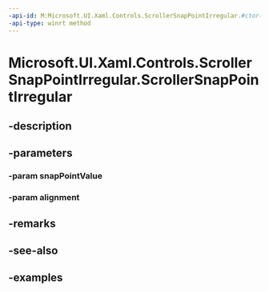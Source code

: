 ```yaml
---
-api-id: M:Microsoft.UI.Xaml.Controls.ScrollerSnapPointIrregular.#ctor(System.Double,Microsoft.UI.Xaml.Controls.ScrollerSnapPointAlignment)
-api-type: winrt method
---
```


<!-- Method syntax.
public ScrollerSnapPointIrregular.ScrollerSnapPointIrregular(Double snapPointValue, ScrollerSnapPointAlignment alignment)
-->

# Microsoft.UI.Xaml.Controls.ScrollerSnapPointIrregular.ScrollerSnapPointIrregular

## -description

## -parameters
### -param snapPointValue

### -param alignment

## -remarks

## -see-also

## -examples

